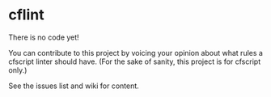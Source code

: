 cflint
======

There is no code yet! 

You can contribute to this project by voicing your opinion about what rules a cfscript linter should have. (For the sake of sanity, this project is for cfscript only.) 

See the issues list and wiki for content.
